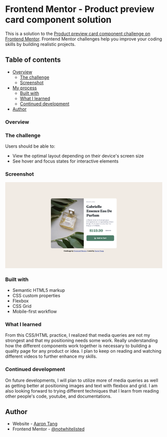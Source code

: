 # Frontend Mentor - Product preview card component solution

This is a solution to the [Product preview card component challenge on Frontend Mentor](https://www.frontendmentor.io/challenges/product-preview-card-component-GO7UmttRfa). Frontend Mentor challenges help you improve your coding skills by building realistic projects. 

## Table of contents

- [Overview](#overview)
  - [The challenge](#the-challenge)
  - [Screenshot](#screenshot)
- [My process](#my-process)
  - [Built with](#built-with)
  - [What I learned](#what-i-learned)
  - [Continued development](#continued-development)
- [Author](#author)

### Overview

### The challenge

Users should be able to:

- View the optimal layout depending on their device's screen size
- See hover and focus states for interactive elements

### Screenshot

![](./screenshot.png)

### Built with

- Semantic HTML5 markup
- CSS custom properties
- Flexbox
- CSS Grid
- Mobile-first workflow

### What I learned

From this CSS/HTML practice, I realized that media queries are not my strongest and that my positioning needs some work. Really understanding how the different components work together is necessary to building a quality page for any product or idea. I plan to keep on reading and watching different videos to further enhance my skills. 

### Continued development

On future developments, I will plan to utilize more of media queries as well as getting better at positioning images and text with flexbox and grid. I am also looking forward to trying different techniques that I learn from reading other people's code, youtube, and documentations. 


## Author

- Website - [Aaron Tang](https://github.com/notwhitelisted/frontendmentor.io/tree/main/productpreview)
- Frontend Mentor - [@notwhitelisted](https://www.frontendmentor.io/profile/notwhiteisted)

